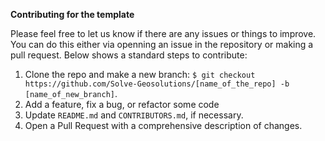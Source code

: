 **Contributing for the template**

Please feel free to let us know if there are any issues or things to improve. You can do this either via openning an issue in the repository or making a pull request. Below shows a standard steps to contribute:

1. Clone the repo and make a new branch: `$ git checkout https://github.com/Solve-Geosolutions/[name_of_the_repo] -b [name_of_new_branch]`.
2. Add a feature, fix a bug, or refactor some code 
3. Update `README.md` and `CONTRIBUTORS.md`, if necessary.
4. Open a Pull Request with a comprehensive description of changes.
